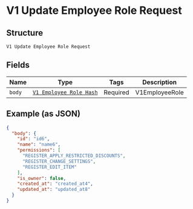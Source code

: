 
# V1 Update Employee Role Request

## Structure

`V1 Update Employee Role Request`

## Fields

| Name | Type | Tags | Description |
|  --- | --- | --- | --- |
| `body` | [`V1 Employee Role Hash`](/doc/models/v1-employee-role.md) | Required | V1EmployeeRole |

## Example (as JSON)

```json
{
  "body": {
    "id": "id6",
    "name": "name6",
    "permissions": [
      "REGISTER_APPLY_RESTRICTED_DISCOUNTS",
      "REGISTER_CHANGE_SETTINGS",
      "REGISTER_EDIT_ITEM"
    ],
    "is_owner": false,
    "created_at": "created_at4",
    "updated_at": "updated_at8"
  }
}
```

